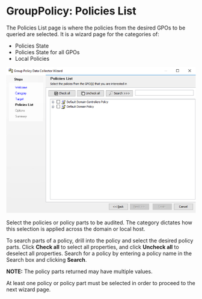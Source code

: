 # GroupPolicy: Policies List

The Policies List page is where the policies from the desired GPOs to be queried are selected. It is a wizard page for the categories of:

- Policies State
- Policies State for all GPOs
- Local Policies

![Group Policy Data Collector Wizard Policies List page](/static/img/product_docs/accessanalyzer/accessanalyzer/enterpriseauditor/admin/datacollector/grouppolicy/policieslist.png)

Select the policies or policy parts to be audited. The category dictates how this selection is applied across the domain or local host.

To search parts of a policy, drill into the policy and select the desired policy parts. Click __Check all__ to select all properties, and click __Uncheck all__ to deselect all properties. Search for a policy by entering a policy name in the Search box and clicking __Search__.

__NOTE:__ The policy parts returned may have multiple values.

At least one policy or policy part must be selected in order to proceed to the next wizard page.

